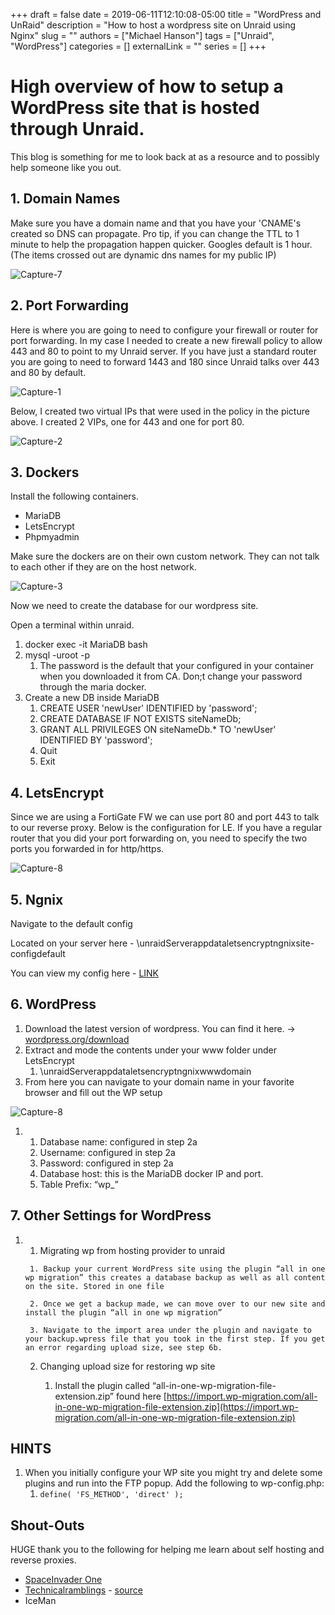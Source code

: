 +++ 
draft = false
date = 2019-06-11T12:10:08-05:00
title = "WordPress and UnRaid"
description = "How to host a wordpress site on Unraid using Nginx"
slug = ""
authors = ["Michael Hanson"]
tags = ["Unraid", "WordPress"]
categories = []
externalLink = ""
series = []
+++

# High overview of how to setup a WordPress site that is hosted through Unraid.

This blog is something for me to look back at as a resource and to possibly help someone like you out. 

## 1\. Domain Names

Make sure you have a domain name and that you have your 'CNAME's created so DNS can propagate. Pro tip, if you can change the TTL to 1 minute to help the propagation happen quicker. Googles default is 1 hour.  (The items crossed out are dynamic dns names for my public IP)

![Capture-7](https://user-images.githubusercontent.com/15201245/144725700-f5a1dbfd-bd29-4de0-b374-32e7fe8d858e.png)


## 2\. Port Forwarding

Here is where you are going to need to configure your firewall or router for port forwarding. In my case I needed to create a new firewall policy to allow 443 and 80 to point to my Unraid server. If you have just a standard router you are going to need to forward 1443 and 180 since Unraid talks over 443 and 80 by default. 

![Capture-1](https://user-images.githubusercontent.com/15201245/144725712-a56131ea-1772-41c1-8ee9-01d7326f163c.png)


Below, I created two virtual IPs that were used in the policy in the picture above. I created 2 VIPs, one for 443 and one for port 80. 

![Capture-2](https://user-images.githubusercontent.com/15201245/144725716-3e569ddf-e9c8-4af5-a090-6a0c906969d3.png)


## 3\. Dockers

Install the following containers. 

- MariaDB 
- LetsEncrypt 
- Phpmyadmin 

Make sure the dockers are on their own custom network. They can not talk to each other if they are on the host network. 

![Capture-3](https://user-images.githubusercontent.com/15201245/144725721-775a084b-f67c-423d-8627-7fe311fc2936.png)


Now we need to create the database for our wordpress site. 

Open a terminal within unraid.

1. docker exec -it MariaDB bash
2. mysql -uroot -p
    1. The password is the default that your configured in your container when you downloaded it from CA. Don;t change your password through the maria docker.
3. Create a new DB inside MariaDB
    1. CREATE USER 'newUser' IDENTIFIED by 'password';
    2. CREATE DATABASE IF NOT EXISTS siteNameDb;
    3. GRANT ALL PRIVILEGES ON siteNameDb.\* TO 'newUser' IDENTIFIED BY 'password';
    4.  Quit
    5. Exit

## 4\. LetsEncrypt

Since we are using a FortiGate FW we can use port 80 and port 443 to talk to our reverse proxy. Below is the configuration for LE. If you have a regular router that you did your port forwarding on, you need to specify the two ports you forwarded in for http/https. 

![Capture-8](https://user-images.githubusercontent.com/15201245/144725724-e2132440-ed1f-40a6-acc3-ff26d424d8fc.png)


## 5\. Ngnix

Navigate to the default config

Located on your server here - \\unraidServerappdataletsencryptngnixsite-configdefault

You can view my config here - [LINK](https://pastebin.com/AWNxYWMT)

## 6\. WordPress

1. Download the latest version of wordpress. You can find it here. -> [wordpress.org/download](https://wordpress.org/download/) 
2. Extract and mode the contents under your www folder under LetsEncrypt
    1. \\unraidServerappdataletsencryptngnixwwwdomain
3. From here you can navigate to your domain name in your favorite browser and fill out the WP setup

![Capture-8](https://user-images.githubusercontent.com/15201245/144725728-f9951848-60e0-4480-aa18-3570a2702ff3.png)


1. 1. Database name: configured in step 2a
    2. Username: configured in step 2a
    3. Password: configured in step 2a
    4. Database host: this is the MariaDB docker IP and port.
    5. Table Prefix: “wp\_”

## 7\. Other Settings for WordPress

1. 1.    Migrating wp from hosting provider to unraid
        
        1. Backup your current WordPress site using the plugin “all in one wp migration” this creates a database backup as well as all content on the site. Stored in one file
            
        2. Once we get a backup made, we can move over to our new site and install the plugin “all in one wp migration”
            
        3. Navigate to the import area under the plugin and navigate to your backup.wpress file that you took in the first step. If you get an error regarding upload size, see step 6b.
            
    2. Changing upload size for restoring wp site
        
        1. Install the plugin called “all-in-one-wp-migration-file-extension.zip” found here [https://import.wp-migration.com/all-in-one-wp-migration-file-extension.zip](https://import.wp-migration.com/all-in-one-wp-migration-file-extension.zip)
            

## HINTS

1. When you initially configure your WP site you might try and delete some plugins and run into the FTP popup. Add the following to wp-config.php:
    1. `define( 'FS_METHOD', 'direct' );`

## Shout-Outs

HUGE thank you to the following for helping me learn about self hosting and reverse proxies. 

- [SpaceInvader One](https://www.youtube.com/channel/UCZDfnUn74N0WeAPvMqTOrtA)
- [Technicalramblings](https://technicalramblings.com/) - [source](https://technicalramblings.com/blog/how-to-set-up-a-wordpress-site-with-letsencrypt-and-mariadb-on-unraid/) 
- IceMan